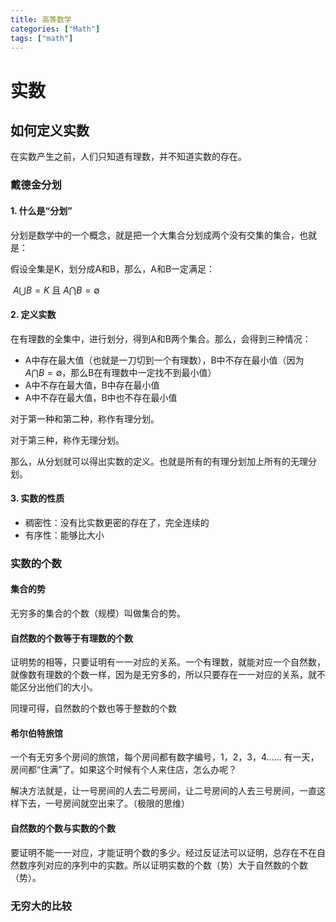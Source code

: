 ```yaml
---
title: 高等数学
categories: ["Math"]
tags: ["math"]
---
```


# 实数

## 如何定义实数

在实数产生之前，人们只知道有理数，并不知道实数的存在。

### 戴德金分划

#### 1. 什么是“分划”

分划是数学中的一个概念，就是把一个大集合分划成两个没有交集的集合，也就是：

假设全集是K，划分成A和B，那么，A和B一定满足：

​	$A \bigcup B = K$ 且 $A \bigcap B = \emptyset$

#### 2. 定义实数

在有理数的全集中，进行划分，得到A和B两个集合。那么，会得到三种情况：

* A中存在最大值（也就是一刀切到一个有理数），B中不存在最小值（因为$A \bigcap B = \emptyset$，那么B在有理数中一定找不到最小值）
* A中不存在最大值，B中存在最小值
* A中不存在最大值，B中也不存在最小值

对于第一种和第二种，称作有理分划。

对于第三种，称作无理分划。

那么，从分划就可以得出实数的定义。也就是所有的有理分划加上所有的无理分划。

#### 3. 实数的性质

* 稠密性：没有比实数更密的存在了，完全连续的
* 有序性：能够比大小

### 实数的个数

#### 集合的势

无穷多的集合的个数（规模）叫做集合的势。

#### 自然数的个数等于有理数的个数

证明势的相等，只要证明有一一对应的关系。一个有理数，就能对应一个自然数，就像数有理数的个数一样，因为是无穷多的，所以只要存在一一对应的关系，就不能区分出他们的大小。

同理可得，自然数的个数也等于整数的个数

#### 希尔伯特旅馆

一个有无穷多个房间的旅馆，每个房间都有数字编号，1，2，3，4…… 有一天，房间都“住满”了。如果这个时候有个人来住店，怎么办呢？

解决方法就是，让一号房间的人去二号房间，让二号房间的人去三号房间，一直这样下去，一号房间就空出来了。（极限的思维）

#### 自然数的个数与实数的个数

要证明不能一一对应，才能证明个数的多少。经过反证法可以证明，总存在不在自然数序列对应的序列中的实数。所以证明实数的个数（势）大于自然数的个数（势）。

### 无穷大的比较







